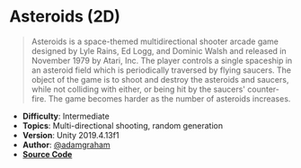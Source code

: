 # Asteroids (2D)

> Asteroids is a space-themed multidirectional shooter arcade game designed by Lyle Rains, Ed Logg, and Dominic Walsh and released in November 1979 by Atari, Inc. The player controls a single spaceship in an asteroid field which is periodically traversed by flying saucers. The object of the game is to shoot and destroy the asteroids and saucers, while not colliding with either, or being hit by the saucers' counter-fire. The game becomes harder as the number of asteroids increases.

- **Difficulty**: Intermediate
- **Topics**: Multi-directional shooting, random generation
- **Version**: Unity 2019.4.13f1
- **Author**: [@adamgraham](https://github.com/adamgraham)
- [**Source Code**](https://github.com/zigurous/unity-asteroids-tutorial)
